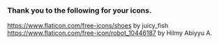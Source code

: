 ### Thank you to the following for your icons.
https://www.flaticon.com/free-icons/shoes by juicy_fish
https://www.flaticon.com/free-icon/robot_10446187 by Hilmy Abiyyu A.